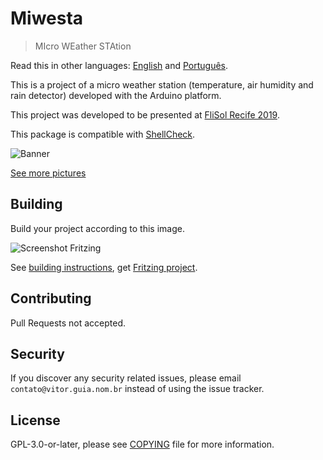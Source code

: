 # Miwesta

> MIcro WEather STAtion

Read this in other languages: [English](README.md) and [Português](LEIA-ME.md).

This is a project of a micro weather station (temperature, air humidity and rain detector) developed with the Arduino platform.

This project was developed to be presented at [FliSol Recife 2019](https://flisol.info/FLISOL2019/Brasil/Recife).

This package is compatible with [ShellCheck](https://github.com/koalaman/shellcheck).

![Banner](https://gitlab.com/vitoranguia/miwesta/wikis/uploads/1632986f842af97e8d47269373003f4c/banner.png)

[See more pictures](https://gitlab.com/vitoranguia/miwesta/wikis/)

## Building

Build your project according to this image.

![Screenshot Fritzing](https://gitlab.com/vitoranguia/miwesta/wikis/uploads/8b5ca939b761dbc8edfc568700f393e2/screenshotFritzing.jpg)

See [building instructions](doc/README.md), get [Fritzing project](miwesta/miwesta.fzz).

## Contributing

Pull Requests not accepted.

## Security

If you discover any security related issues, please email `contato@vitor.guia.nom.br` instead of using the issue tracker.

## License

GPL-3.0-or-later, please see [COPYING](COPYING) file for more information.

